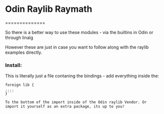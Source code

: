 # Odin Raylib Raymath
==============


So there is a better way to use these modules - via the builtins in Odin or through linalg

However these are just in case you want to follow along with the raylib examples directly.

### Install:

This is literally just a file contaning the bindings - add everything inside the:

```
foreign lib {
....
}```

To the bottom of the import inside of the Odin raylib Vendor. Or import it yourself as an extra package, its up to you!
